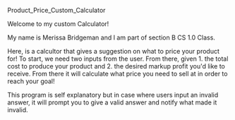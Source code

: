 Product_Price_Custom_Calculator

Welcome to my custom Calculator!

My name is Merissa Bridgeman and I am part of section B CS 1.0 Class.

Here, is a calcultor that gives a suggestion on what to price your product for! 
To start, we need two inputs from the user. From there, given 1. the total cost to produce your product and 2. the desired markup profit you'd like to receive. From there it will calculate what price you need to sell at in order to reach your goal!

This program is self explanatory but in case where users input an invalid answer, it will prompt you to give a valid answer and notify what made it invalid.
